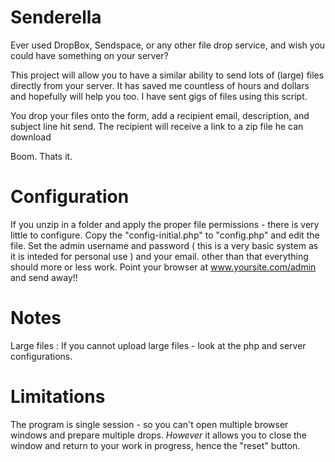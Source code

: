 Senderella
==========

Ever used DropBox, Sendspace, or any other file drop service, and wish you could have something on your server?

This project will allow you to have a similar ability to send lots of (large) files directly from your server.
It has saved me countless of hours and dollars and hopefully will help you too. I have sent gigs of files using this
script.  

You drop your files onto the form, add a recipient email, description, and subject line hit send.
The recipient will receive a link to a zip file he can download
 
Boom. Thats it. 


Configuration
=============

If you unzip in a folder and apply the proper file permissions - there is very little to configure.
Copy the "config-initial.php" to "config.php" and edit the file.
Set the admin username and password ( this is a very basic system as it is inteded for personal use ) 
and your email. other than that everything should more or less work. 
Point your browser at www.yoursite.com/admin and send away!!

Notes
=====

Large files : If you cannot upload large files - look at the php and server configurations.

Limitations 
===========
The program is single session - so you can't open multiple browser windows and prepare multiple drops.
*However* it allows you to close the window and return to your work in progress, hence the "reset" button. 
  


 


